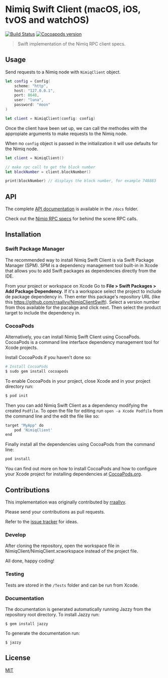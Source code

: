 # Nimiq Swift Client (macOS, iOS, tvOS and watchOS)
[![Build Status](https://travis-ci.org/rraallvv/NimiqClientSwift.svg?branch=master)](https://travis-ci.org/rraallvv/NimiqClientSwift) [![Cocoapods version](https://img.shields.io/cocoapods/v/NimiqClient)](https://cocoapods.org/pods/NimiqClient)

> Swift implementation of the Nimiq RPC client specs.

## Usage

Send requests to a Nimiq node with `NimiqClient` object.

```swift
let config = Config(
    scheme: "http",
    host: "127.0.0.1",
    port: 8648,
    user: "luna",
    password: "moon"
)

let client = NimiqClient(config: config)
```

Once the client have been set up, we can call the methodes with the appropiate arguments to make requests to the Nimiq node.

When no `config` object is passed in the initialization it will use defaults for the Nimiq node.

```swift
let client = NimiqClient()

// make rpc call to get the block number
let blockNumber = client.blockNumber()

print(blockNumber) // displays the block number, for example 748883
```

## API

The complete [API documentation](docs) is available in the `/docs` folder.

Check out the [Nimiq RPC specs](https://github.com/nimiq/core-js/wiki/JSON-RPC-API) for behind the scene RPC calls.

## Installation

### Swift Package Manager

The recommended way to install Nimiq Swift Client is via Swift Package Manager (SPM). SPM is a dependency management tool built-in in Xcode that
allows you to add Swift packages as dependencies directly from the IDE.

From your project or workspace on Xcode Go to **File > Swift Packages > Add Package Dependency**. If it's a workspace select the project to include de package dependency in. Then enter this package's repository URL (like this https://github.com/rraallvv/NimiqClientSwift). Select a version number from thos available for the pacakge and click next. Then select the product target to include the dependency in.

### CocoaPods

Alternatively, you can install Nimiq Swift Client using CocoaPods. CocoaPods is a command line interface dependency management tool for Xcode projects.

Install CocoaPods if you haven't done so:

```sh
# Install CocoaPods
$ sudo gem install cocoapods
```

To enable CocoaPods in your project, close Xcode and in your project directory run:

```sh
$ pod init
```

Then you can add Nimiq Swift Client as a dependency modifying the created `Podfile`. To open the file for editing run `open -a Xcode Podfile` from the command line and the edit the file like so:

```sh
target "MyApp" do
    pod 'NimiqClient'
end
```

Finally install all the dependencies using CocoaPods from the command line: 

```sh
pod install
```

You can find out more on how to install CocoaPods and how to configure your Xcode project for installing dependencies at [CocoaPods.org](https://cocoapods.org).

## Contributions

This implementation was originally contributed by [rraallvv](https://github.com/rraallvv/).

Please send your contributions as pull requests.

Refer to the [issue tracker](https://github.com/rraallvv/NimiqClientSwift/issues) for ideas.

### Develop

After cloning the repository, open the workspace file in NimiqClient/NimiqClient.xcworkspace instead of the project file.

All done, happy coding!

### Testing

Tests are stored in the `/Tests` folder and can be run from Xcode.

### Documentation

The documentation is generated automatically running Jazzy from the repository root directory. To install Jazzy run:

```
$ gem install jazzy
```

To generate the documentation run:

```
$ jazzy
```

## License

[MIT](LICENSE)
